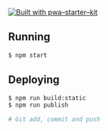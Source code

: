[![Built with pwa–starter–kit](https://img.shields.io/badge/built_with-pwa–starter–kit_-blue.svg)](https://github.com/Polymer/pwa-starter-kit "Built with pwa–starter–kit")

## Running

```bash
$ npm start
```

## Deploying

```bash
$ npm run build:static
$ npm run publish

# Git add, commit and push
```
